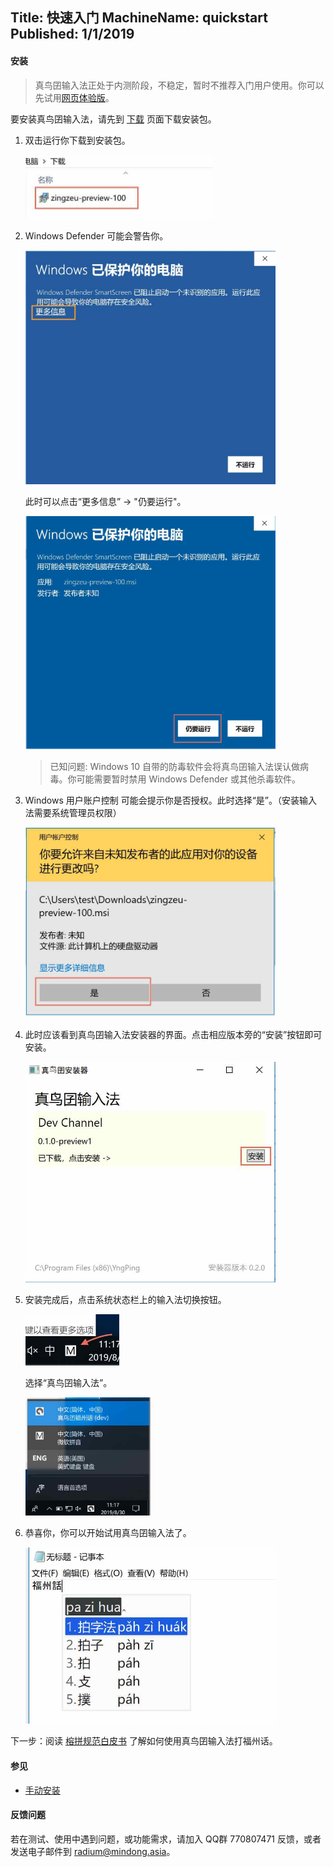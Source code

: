 Title: 快速入门
MachineName: quickstart
Published: 1/1/2019
---

#### 安装

> 真鸟囝输入法正处于内测阶段，不稳定，暂时不推荐入门用户使用。你可以先试用[网页体验版](http://yngping.mindong.asia)。

要安装真鸟囝输入法，请先到 [下载](/download) 页面下载安装包。

1. 双击运行你下载到安装包。

   <img src="/assets/images/install-01-run.jpg" alt="运行安装包" style="max-width: 300px;"/>

1. Windows Defender 可能会警告你。

   <img src="/assets/images/install-02-defender.jpg" alt="Windows Defender 警告" style="max-width: 400px;"/>

   此时可以点击“更多信息” -> "仍要运行"。

   <img src="/assets/images/install-03-confirm.jpg" alt="仍要运行" style="max-width: 400px;"/>

   > 已知问题: Windows 10 自带的防毒软件会将真鸟囝输入法误认做病毒。你可能需要暂时禁用 Windows Defender 或其他杀毒软件。

1. Windows 用户账户控制 可能会提示你是否授权。此时选择“是”。（安装输入法需要系统管理员权限）
   
   <img src="/assets/images/install-04-uac.jpg" alt="Windows 用户账户控制" style="max-width: 400px;"/>

1. 此时应该看到真鸟囝输入法安装器的界面。点击相应版本旁的“安装”按钮即可安装。
   
   <img src="/assets/images/install-05-installer.jpg" alt="真鸟囝输入法安装器" style="max-width: 400px;"/>

1. 安装完成后，点击系统状态栏上的输入法切换按钮。
   
   <img src="/assets/images/install-06-switch.jpg" alt="输入法切换按钮" style="max-width: 150px;"/>

   选择“真鸟囝输入法”。

   <img src="/assets/images/install-07-select.jpg" alt="在输入法菜单中选择真鸟囝输入法" style="max-width: 200px;"/>

1. 恭喜你，你可以开始试用真鸟囝输入法了。
   
   <img src="/assets/images/install-08-type.jpg" alt="在记事本中使用真鸟囝输入法" style="max-width: 400px;"/>

下一步：阅读 [榕拼规范白皮书](https://github.com/zingzeu/yngping-spec/blob/ztl8702/preview/hukziu.adoc) 了解如何使用真鸟囝输入法打福州话。

#### 参见

* [手动安装](manual-installation)

#### 反馈问题

若在测试、使用中遇到问题，或功能需求，请加入 QQ群 770807471 反馈，或者发送电子邮件到 radium@mindong.asia。